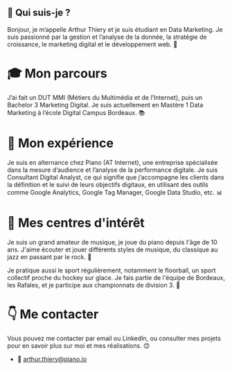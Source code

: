 ## 👋 Qui suis-je ?

Bonjour, je m’appelle Arthur Thiery et je suis étudiant en Data Marketing. Je suis passionné par la gestion et l’analyse de la donnée, la stratégie de croissance, le marketing digital et le développement web. 🚀

# 🎓 Mon parcours

J’ai fait un DUT MMI (Métiers du Multimédia et de l’Internet), puis un Bachelor 3 Marketing Digital. Je suis actuellement en Mastère 1 Data Marketing à l’école Digital Campus Bordeaux. 📚

# 💼 Mon expérience

Je suis en alternance chez Piano (AT Internet), une entreprise spécialisée dans la mesure d’audience et l’analyse de la performance digitale. Je suis Consultant Digital Analyst, ce qui signifie que j’accompagne les clients dans la définition et le suivi de leurs objectifs digitaux, en utilisant des outils comme Google Analytics, Google Tag Manager, Google Data Studio, etc. 📊

# 🎵 Mes centres d'intérêt

Je suis un grand amateur de musique, je joue du piano depuis l'âge de 10 ans. J'aime écouter et jouer différents styles de musique, du classique au jazz en passant par le rock. 🎹

Je pratique aussi le sport régulièrement, notamment le floorball, un sport collectif proche du hockey sur glace. Je fais partie de l'équipe de Bordeaux, les Rafales, et je participe aux championnats de division 3. 🏒

# 👇 Me contacter

Vous pouvez me contacter par email ou LinkedIn, ou consulter  mes projets pour en savoir plus sur moi et mes réalisations. 😊

- 📧 arthur.thiery@piano.io
